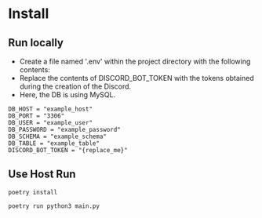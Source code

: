# Install

## Run locally
- Create a file named '.env' within the project directory with the following contents:
- Replace the contents of DISCORD_BOT_TOKEN with the tokens obtained during the creation of the Discord.
- Here, the DB is using MySQL.

```
DB_HOST = "example_host"
DB_PORT = "3306"
DB_USER = "example_user"
DB_PASSWORD = "example_password"
DB_SCHEMA = "example_schema"
DB_TABLE = "example_table"
DISCORD_BOT_TOKEN = "{replace_me}"
```
## Use Host Run

```
poetry install
```

```
poetry run python3 main.py
```